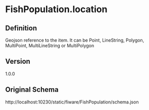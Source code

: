 # FishPopulation.location

## Definition
Geojson reference to the item. It can be Point, LineString, Polygon, MultiPoint, MultiLineString or MultiPolygon

## Version
1.0.0

## Original Schema
http://localhost:10230/static/fiware/FishPopulation/schema.json
